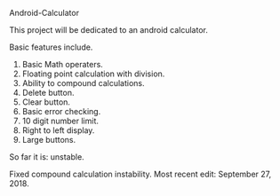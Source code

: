 
Android-Calculator

This project will be dedicated to an android calculator.

Basic features include.
1. Basic Math operaters.
2. Floating point calculation with division.
3. Ability to compound calculations.
4. Delete button.
5. Clear button.
6. Basic error checking.
7. 10 digit number limit.
8. Right to left display.
9. Large buttons.

So far it is: unstable.

Fixed compound calculation instability. Most recent edit: September 27, 2018.